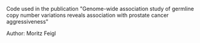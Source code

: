 Code used in the publication "Genome-wide association study of germline copy number variations reveals association with prostate cancer aggressiveness"

Author: Moritz Feigl
